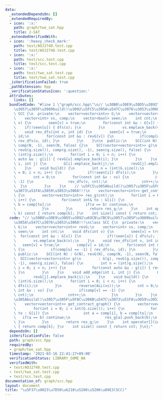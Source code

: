 ```yaml
---
data:
  _extendedDependsOn: []
  _extendedRequiredBy:
  - icon: ':x:'
    path: graph/two_sat.hpp
    title: 2-SAT
  _extendedVerifiedWith:
  - icon: ':heavy_check_mark:'
    path: test/AOJ2748.test.cpp
    title: test/AOJ2748.test.cpp
  - icon: ':x:'
    path: test/scc.test.cpp
    title: test/scc.test.cpp
  - icon: ':x:'
    path: test/two_sat.test.cpp
    title: test/two_sat.test.cpp
  _isVerificationFailed: true
  _pathExtension: hpp
  _verificationStatusIcon: ':question:'
  attributes:
    links: []
  bundledCode: "#line 1 \"graph/scc.hpp\"\n// \u30B0\u30E9\u30D5\u3092\u69CB\u7BC9\
    \u3057\u305F\u3089build()\u3092\u5FC5\u305A\u547C\u3076\u3053\u3068!!!\nclass\
    \ SCC {\n  private:\n    vector<vector<int>> G;\n    vector<vector<int>> revG;\n\
    \    vector<int> vs, comp;\n    vector<bool> seen;\n    int cnt;\n    void dfs(int\
    \ v) {\n        seen[v] = true;\n        for(const int &u : G[v]) {\n        \
    \    if(!seen[u]) { dfs(u); }\n        }\n        vs.emplace_back(v);\n    }\n\
    \    void rev_dfs(int v, int id) {\n        seen[v] = true;\n        comp[v] =\
    \ id;\n        for(const int &u : revG[v]) {\n            if(comp[u] == -1) {\
    \ rev_dfs(u, id); }\n        }\n    }\n\n  public:\n    SCC(int N) : G(N), revG(N),\
    \ comp(N, -1), seen(N, false) {}\n    SCC(vector<vector<int>> g)\n        : G(g),\
    \ revG(g.size()), comp(g.size(), -1), seen(g.size(), false) {\n        int n =\
    \ (int)g.size();\n        for(int i = 0; i < n; i++) {\n            for(const\
    \ auto &u : g[i]) { revG[u].emplace_back(i); }\n        }\n    }\n    void add_edge(int\
    \ i, int j) {\n        G[i].emplace_back(j);\n        revG[j].emplace_back(i);\n\
    \    }\n    void build() {\n        int n = (int)G.size();\n        for(int i\
    \ = 0; i < n; i++) {\n            if(!seen[i]) dfs(i);\n        }\n        reverse(ALL(vs));\n\
    \        cnt = 0;\n        for(const int &v : vs) {\n            if(comp[v] ==\
    \ -1) {\n                rev_dfs(v, cnt);\n                cnt++;\n          \
    \  }\n        }\n    }\n    // \u5FC5\u305Abuild()\u3057\u305F\u5F8C\u306B\u547C\
    \u3073\u51FA\u3059\u3053\u3068!!!\n    vector<vector<int>> get_contract_graph()\
    \ {\n        vector<vector<int>> res_g(cnt);\n        for(int i = 0; i < int(G.size());\
    \ i++) {\n            for(const int& to : G[i]) {\n                int a = comp[i],\
    \ b = comp[to];\n                if(a == b) continue;\n                res_g[a].push_back(b);\n\
    \            }\n        }\n        return res_g;\n    }\n    int operator[](int\
    \ k) const { return comp[k]; }\n    int size() const { return cnt; }\n};\n"
  code: "// \u30B0\u30E9\u30D5\u3092\u69CB\u7BC9\u3057\u305F\u3089build()\u3092\u5FC5\
    \u305A\u547C\u3076\u3053\u3068!!!\nclass SCC {\n  private:\n    vector<vector<int>>\
    \ G;\n    vector<vector<int>> revG;\n    vector<int> vs, comp;\n    vector<bool>\
    \ seen;\n    int cnt;\n    void dfs(int v) {\n        seen[v] = true;\n      \
    \  for(const int &u : G[v]) {\n            if(!seen[u]) { dfs(u); }\n        }\n\
    \        vs.emplace_back(v);\n    }\n    void rev_dfs(int v, int id) {\n     \
    \   seen[v] = true;\n        comp[v] = id;\n        for(const int &u : revG[v])\
    \ {\n            if(comp[u] == -1) { rev_dfs(u, id); }\n        }\n    }\n\n \
    \ public:\n    SCC(int N) : G(N), revG(N), comp(N, -1), seen(N, false) {}\n  \
    \  SCC(vector<vector<int>> g)\n        : G(g), revG(g.size()), comp(g.size(),\
    \ -1), seen(g.size(), false) {\n        int n = (int)g.size();\n        for(int\
    \ i = 0; i < n; i++) {\n            for(const auto &u : g[i]) { revG[u].emplace_back(i);\
    \ }\n        }\n    }\n    void add_edge(int i, int j) {\n        G[i].emplace_back(j);\n\
    \        revG[j].emplace_back(i);\n    }\n    void build() {\n        int n =\
    \ (int)G.size();\n        for(int i = 0; i < n; i++) {\n            if(!seen[i])\
    \ dfs(i);\n        }\n        reverse(ALL(vs));\n        cnt = 0;\n        for(const\
    \ int &v : vs) {\n            if(comp[v] == -1) {\n                rev_dfs(v,\
    \ cnt);\n                cnt++;\n            }\n        }\n    }\n    // \u5FC5\
    \u305Abuild()\u3057\u305F\u5F8C\u306B\u547C\u3073\u51FA\u3059\u3053\u3068!!!\n\
    \    vector<vector<int>> get_contract_graph() {\n        vector<vector<int>> res_g(cnt);\n\
    \        for(int i = 0; i < int(G.size()); i++) {\n            for(const int&\
    \ to : G[i]) {\n                int a = comp[i], b = comp[to];\n             \
    \   if(a == b) continue;\n                res_g[a].push_back(b);\n           \
    \ }\n        }\n        return res_g;\n    }\n    int operator[](int k) const\
    \ { return comp[k]; }\n    int size() const { return cnt; }\n};"
  dependsOn: []
  isVerificationFile: false
  path: graph/scc.hpp
  requiredBy:
  - graph/two_sat.hpp
  timestamp: '2021-03-16 22:41:27+09:00'
  verificationStatus: LIBRARY_SOME_WA
  verifiedWith:
  - test/AOJ2748.test.cpp
  - test/two_sat.test.cpp
  - test/scc.test.cpp
documentation_of: graph/scc.hpp
layout: document
title: "\u5F37\u9023\u7D50\u6210\u5206\u5206\u89E3(SCC)"
---
```

